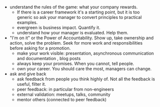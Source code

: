- understand the rules of the game: what your company rewards. 
  - If there is a career framework it's a starting point, but it is too generic so ask your manager to convert principles to practical examples.
  - evergreen is business impact. Quantify it.
  - understand how your manager is evaluated. Help them.
- "I'm on it" or the Power of Accountability. Show up, take ownership and action, solve the problem. Seek for more work and responsibilities before asking for a promotion.
  - make your work visible: presentation, asynchronous communication and documentation , blog posts
  - always keep your promises. When you cannot, tell people.
  - own your career. You should care the most, managers can change.
- ask and give back
  - ask feedback from people you think highly of. Not all the feedback is useful, filter it.
  - peer feedback: in particular from non-engineers
  - external validation: meetups, talks, community 
  - mentor others (connected to peer feedback)
